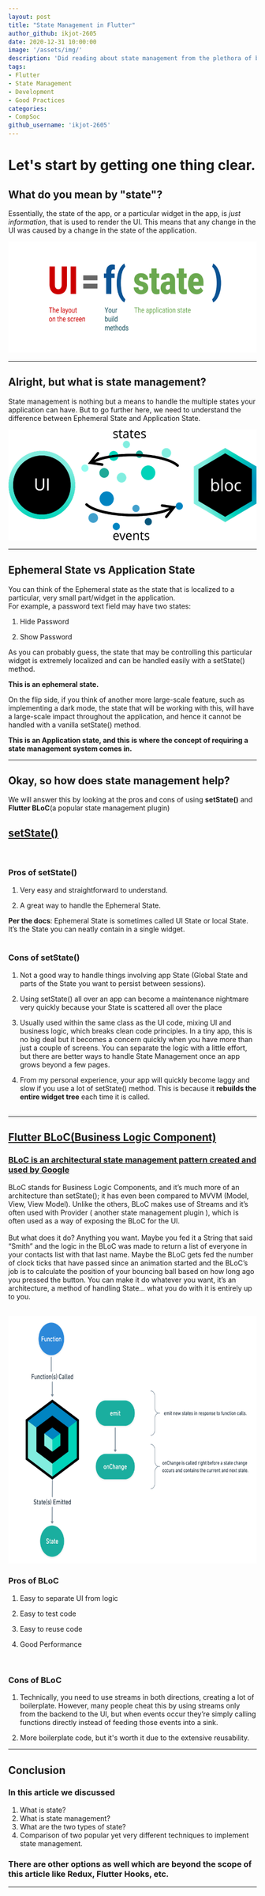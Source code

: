 ```yaml
---
layout: post
title: "State Management in Flutter"
author_github: ikjot-2605
date: 2020-12-31 10:00:00
image: '/assets/img/'
description: 'Did reading about state management from the plethora of blogs out there just confuse you? Let me set it straight once and for all...'
tags:
- Flutter
- State Management
- Development
- Good Practices
categories:
- CompSoc
github_username: 'ikjot-2605'
---
```

# Let's start by getting one thing clear.<br> 
## **What do you mean by "state"?** 
Essentially, the state of the app, or a particular widget in the app, is *just information*, that is used to render the UI. This means that any change in the UI was caused by a change in the state of the application.
<br>
<center><img src = "/blog/assets/img/State-Management-In-Flutter/image1.png" height = 225></center>
<hr>

## **Alright, but what is state management?**
State management is nothing but a means to handle the multiple states your application can have. But to go further here, we need to understand the difference between Ephemeral State and Application State.
<center><img src = "/blog/assets/img/State-Management-In-Flutter/image2.png" height = 225></center>

<hr>

## **Ephemeral State vs Application State**
You can think of the Ephemeral state as the state that is localized to a particular, very small part/widget in the application. <br>For example, a password text field may have two states:

1. Hide Password

2. Show Password

As you can probably guess, the state that may be controlling this particular widget is extremely localized and can be handled easily with a setState() method.

**This is an ephemeral state.**

On the flip side, if you think of another more large-scale feature, such as implementing a dark mode, the state that will be working with this, will have a large-scale impact throughout the application, and hence it cannot be handled with a vanilla setState() method.

**This is an Application state, and this is where the concept of requiring a state management system comes in.**
<hr>

## **Okay, so how does state management help?**
We will answer this by looking at the pros and cons of using **setState()** and **Flutter BLoC**(a popular state management plugin)

## **<u>setState()</u>**
<br>

### **Pros of setState()**
1. Very easy and straightforward to understand.

2. A great way to handle the Ephemeral State.

**Per the docs**: Ephemeral State is sometimes called UI State or local State. It’s the State you can neatly contain in a single widget.
<br><br>
### **Cons of setState()**
1. Not a good way to handle things involving app State (Global State and parts of the State you want to persist between sessions).

2. Using setState() all over an app can become a maintenance nightmare very quickly because your State is scattered all over the place

3. Usually used within the same class as the UI code, mixing UI and business logic, which breaks clean code principles. In a tiny app, this is no big deal but it becomes a concern quickly when you have more than just a couple of screens. You can separate the logic with a little effort, but there are better ways to handle State Management once an app grows beyond a few pages.
4. From my personal experience, your app will quickly become laggy and slow if you use a lot of setState() method. This is because it **rebuilds the entire widget tree** each time it is called.
<br><br>
<hr>

## **<u>Flutter BLoC(Business Logic Component)</u>**
### <u>BLoC is an architectural state management pattern created and used by Google</u>
BLoC stands for Business Logic Components, and it’s much more of an architecture than setState(); it has even been compared to MVVM (Model, View, View Model). Unlike the others, BLoC makes use of Streams and it’s often used with Provider ( another state management plugin ), which is often used as a way of exposing the BLoC for the UI.
<br><br>
But what does it do? Anything you want. Maybe you fed it a String that said “Smith” and the logic in the BLoC was made to return a list of everyone in your contacts list with that last name. Maybe the BLoC gets fed the number of clock ticks that have passed since an animation started and the BLoC’s job is to calculate the position of your bouncing ball based on how long ago you pressed the button. You can make it do whatever you want, it’s an architecture, a method of handling State… what you do with it is entirely up to you.
<br><br>

<center><img src = "/blog/assets/img/State-Management-In-Flutter/image3.png" height = 500></center>

### **Pros of BLoC**
1. Easy to separate UI from logic

2. Easy to test code

3. Easy to reuse code

4. Good Performance

<br>

### **Cons of BLoC**
1. Technically, you need to use streams in both directions, creating a lot of boilerplate. However, many people cheat this by using streams only from the backend to the UI, but when events occur they’re simply calling functions directly instead of feeding those events into a sink.

2. More boilerplate code, but it's worth it due to the extensive reusability. 
<hr>

## **Conclusion**
### In this article we discussed
 1. What is state?
 2. What is state management?
 3. What are the two types of state?
 4. Comparison of two popular yet very different techniques to implement state management.

### There are other options as well which are beyond the scope of this article like Redux, Flutter Hooks, etc.
<hr>
